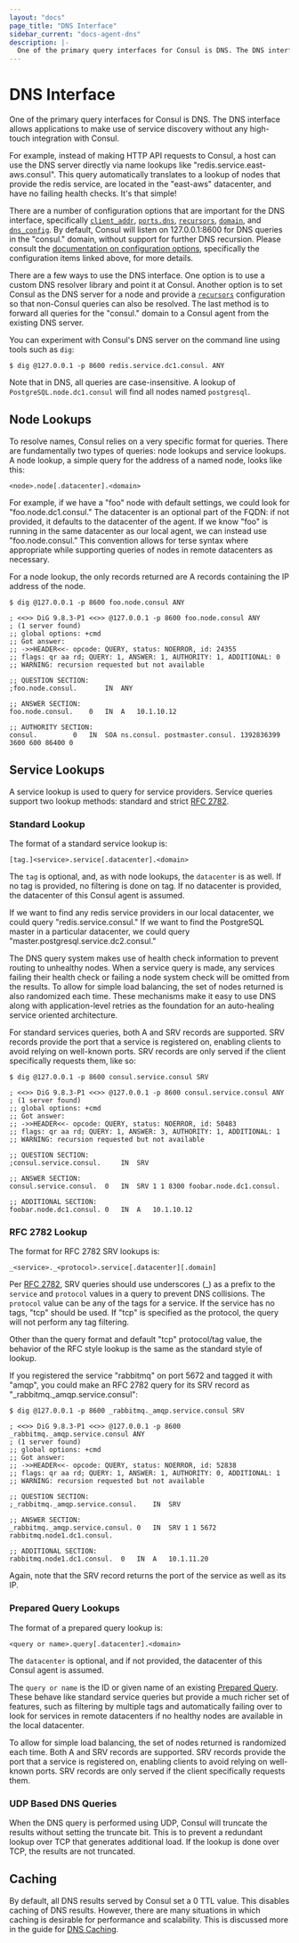 ```yaml
---
layout: "docs"
page_title: "DNS Interface"
sidebar_current: "docs-agent-dns"
description: |-
  One of the primary query interfaces for Consul is DNS. The DNS interface allows applications to make use of service discovery without any high-touch integration with Consul.
---
```


# DNS Interface

One of the primary query interfaces for Consul is DNS.
The DNS interface allows applications to make use of service
discovery without any high-touch integration with Consul.

For example, instead of making HTTP API requests to Consul,
a host can use the DNS server directly via name lookups
like "redis.service.east-aws.consul". This query automatically
translates to a lookup of nodes that provide the redis service,
are located in the "east-aws" datacenter, and have no failing health checks.
It's that simple!

There are a number of configuration options that are important for the DNS interface,
specifically [`client_addr`](/docs/agent/options.html#client_addr),
[`ports.dns`](/docs/agent/options.html#dns_port), [`recursors`](/docs/agent/options.html#recursors),
[`domain`](/docs/agent/options.html#domain), and [`dns_config`](/docs/agent/options.html#dns_config).
By default, Consul will listen on 127.0.0.1:8600 for DNS queries in the "consul."
domain, without support for further DNS recursion. Please consult the
[documentation on configuration options](/docs/agent/options.html),
specifically the configuration items linked above, for more details.

There are a few ways to use the DNS interface. One option is to use a custom
DNS resolver library and point it at Consul. Another option is to set Consul
as the DNS server for a node and provide a
[`recursors`](/docs/agent/options.html#recursors) configuration so that non-Consul queries
can also be resolved. The last method is to forward all queries for the "consul."
domain to a Consul agent from the existing DNS server.

You can experiment with Consul's DNS server on the command line using tools such as `dig`:

    $ dig @127.0.0.1 -p 8600 redis.service.dc1.consul. ANY

Note that in DNS, all queries are case-insensitive. A lookup of `PostgreSQL.node.dc1.consul`
will find all nodes named `postgresql`.

## Node Lookups

To resolve names, Consul relies on a very specific format for queries.
There are fundamentally two types of queries: node lookups and service lookups.
A node lookup, a simple query for the address of a named node, looks like this:

    <node>.node[.datacenter].<domain>

For example, if we have a "foo" node with default settings, we could look for
"foo.node.dc1.consul." The datacenter is an optional part of the FQDN: if not
provided, it defaults to the datacenter of the agent. If we know "foo" is running in 
the same datacenter as our local agent, we can instead use "foo.node.consul." This
convention allows for terse syntax where appropriate while supporting queries of
nodes in remote datacenters as necessary.

For a node lookup, the only records returned are A records containing the IP address of
the node.

```text
$ dig @127.0.0.1 -p 8600 foo.node.consul ANY

; <<>> DiG 9.8.3-P1 <<>> @127.0.0.1 -p 8600 foo.node.consul ANY
; (1 server found)
;; global options: +cmd
;; Got answer:
;; ->>HEADER<<- opcode: QUERY, status: NOERROR, id: 24355
;; flags: qr aa rd; QUERY: 1, ANSWER: 1, AUTHORITY: 1, ADDITIONAL: 0
;; WARNING: recursion requested but not available

;; QUESTION SECTION:
;foo.node.consul.		IN	ANY

;; ANSWER SECTION:
foo.node.consul.	0	IN	A	10.1.10.12

;; AUTHORITY SECTION:
consul.			0	IN	SOA	ns.consul. postmaster.consul. 1392836399 3600 600 86400 0
```

## Service Lookups

A service lookup is used to query for service providers.  Service queries support
two lookup methods: standard and strict [RFC 2782](https://tools.ietf.org/html/rfc2782).

### Standard Lookup

The format of a standard service lookup is:

    [tag.]<service>.service[.datacenter].<domain>

The `tag` is optional, and, as with node lookups, the `datacenter` is as well. If no tag is
provided, no filtering is done on tag. If no datacenter is provided, the datacenter of
this Consul agent is assumed.

If we want to find any redis service providers in our local datacenter, we could query
"redis.service.consul." If we want to find the PostgreSQL master in a particular datacenter,
we could query "master.postgresql.service.dc2.consul."

The DNS query system makes use of health check information to prevent routing
to unhealthy nodes. When a service query is made, any services failing their health
check or failing a node system check will be omitted from the results. To allow
for simple load balancing, the set of nodes returned is also randomized each time.
These mechanisms make it easy to use DNS along with application-level retries
as the foundation for an auto-healing service oriented architecture.

For standard services queries, both A and SRV records are supported. SRV records
provide the port that a service is registered on, enabling clients to avoid relying
on well-known ports. SRV records are only served if the client specifically requests
them, like so:

```text
$ dig @127.0.0.1 -p 8600 consul.service.consul SRV

; <<>> DiG 9.8.3-P1 <<>> @127.0.0.1 -p 8600 consul.service.consul ANY
; (1 server found)
;; global options: +cmd
;; Got answer:
;; ->>HEADER<<- opcode: QUERY, status: NOERROR, id: 50483
;; flags: qr aa rd; QUERY: 1, ANSWER: 3, AUTHORITY: 1, ADDITIONAL: 1
;; WARNING: recursion requested but not available

;; QUESTION SECTION:
;consul.service.consul.		IN	SRV

;; ANSWER SECTION:
consul.service.consul.	0	IN	SRV	1 1 8300 foobar.node.dc1.consul.

;; ADDITIONAL SECTION:
foobar.node.dc1.consul.	0	IN	A	10.1.10.12
```

### RFC 2782 Lookup

The format for RFC 2782 SRV lookups is:

    _<service>._<protocol>.service[.datacenter][.domain]

Per [RFC 2782](https://tools.ietf.org/html/rfc2782), SRV queries should use
underscores (_) as a prefix to the `service` and `protocol` values in a query to
prevent DNS collisions. The `protocol` value can be any of the tags for a
service. If the service has no tags, "tcp" should be used. If "tcp"
is specified as the protocol, the query will not perform any tag filtering.

Other than the query format and default "tcp" protocol/tag value, the behavior
of the RFC style lookup is the same as the standard style of lookup.

If you registered the service "rabbitmq" on port 5672 and tagged it with "amqp",
you could make an RFC 2782 query for its SRV record as "_rabbitmq._amqp.service.consul":

```text
$ dig @127.0.0.1 -p 8600 _rabbitmq._amqp.service.consul SRV

; <<>> DiG 9.8.3-P1 <<>> @127.0.0.1 -p 8600 _rabbitmq._amqp.service.consul ANY
; (1 server found)
;; global options: +cmd
;; Got answer:
;; ->>HEADER<<- opcode: QUERY, status: NOERROR, id: 52838
;; flags: qr aa rd; QUERY: 1, ANSWER: 1, AUTHORITY: 0, ADDITIONAL: 1
;; WARNING: recursion requested but not available

;; QUESTION SECTION:
;_rabbitmq._amqp.service.consul.	IN	SRV

;; ANSWER SECTION:
_rabbitmq._amqp.service.consul.	0	IN	SRV	1 1 5672 rabbitmq.node1.dc1.consul.

;; ADDITIONAL SECTION:
rabbitmq.node1.dc1.consul.	0	IN	A	10.1.11.20
```

Again, note that the SRV record returns the port of the service as well as its IP.

### Prepared Query Lookups

The format of a prepared query lookup is:

    <query or name>.query[.datacenter].<domain>

The `datacenter` is optional, and if not provided, the datacenter of this Consul
agent is assumed.

The `query or name` is the ID or given name of an existing
[Prepared Query](/docs/agent/http/query.html). These behave like standard service
queries but provide a much richer set of features, such as filtering by multiple
tags and automatically failing over to look for services in remote datacenters if
no healthy nodes are available in the local datacenter.

To allow for simple load balancing, the set of nodes returned is randomized each time.
Both A and SRV records are supported. SRV records provide the port that a service is
registered on, enabling clients to avoid relying on well-known ports. SRV records are
only served if the client specifically requests them.

### UDP Based DNS Queries

When the DNS query is performed using UDP, Consul will truncate the results
without setting the truncate bit. This is to prevent a redundant lookup over
TCP that generates additional load. If the lookup is done over TCP, the results
are not truncated.

## Caching

By default, all DNS results served by Consul set a 0 TTL value. This disables
caching of DNS results. However, there are many situations in which caching is
desirable for performance and scalability. This is discussed more in the guide
for [DNS Caching](/docs/guides/dns-cache.html).
